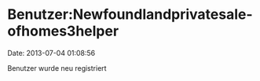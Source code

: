 Benutzer:Newfoundlandprivatesale-ofhomes3helper
===============================================

Date: 2013-07-04 01:08:56

Benutzer wurde neu registriert
